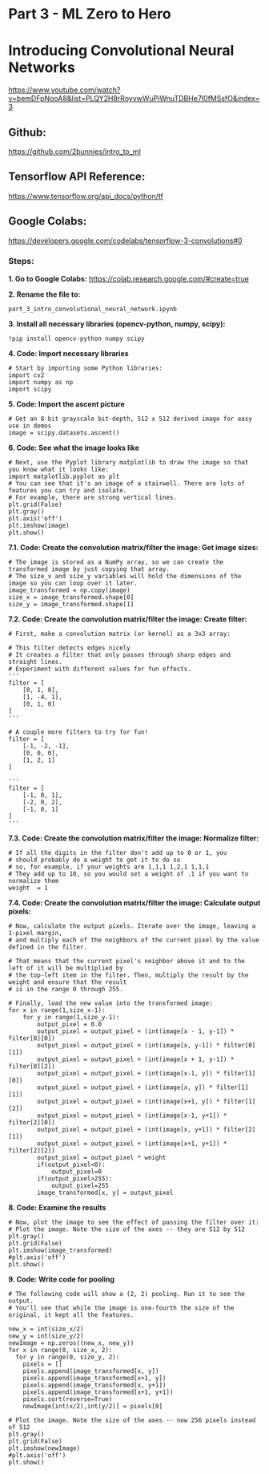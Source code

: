 # Part 3 - ML Zero to Hero
# Introducing Convolutional Neural Networks
https://www.youtube.com/watch?v=bemDFpNooA8&list=PLQY2H8rRoyvwWuPiWnuTDBHe7I0fMSsfO&index=3

## Github:
https://github.com/2bunnies/intro_to_ml

## Tensorflow API Reference:
https://www.tensorflow.org/api_docs/python/tf

## Google Colabs:
https://developers.google.com/codelabs/tensorflow-3-convolutions#0

### Steps:

**1. Go to Google Colabs:**
https://colab.research.google.com/#create=true

**2. Rename the file to:**
```
part_3_intro_convolutional_neural_network.ipynb
```

**3. Install all necessary libraries (opencv-python, numpy, scipy):**
```
!pip install opencv-python numpy scipy
```

**4. Code: Import necessary libraries**
```
# Start by importing some Python libraries:
import cv2
import numpy as np
import scipy
```

**5. Code: Import the ascent picture**
```
# Get an 8-bit grayscale bit-depth, 512 x 512 derived image for easy use in demos
image = scipy.datasets.ascent()
```

**6. Code: See what the image looks like**
```
# Next, use the Pyplot library matplotlib to draw the image so that you know what it looks like:
import matplotlib.pyplot as plt
# You can see that it's an image of a stairwell. There are lots of features you can try and isolate. 
# For example, there are strong vertical lines.
plt.grid(False)
plt.gray()
plt.axis('off')
plt.imshow(image)
plt.show()
```

**7.1. Code: Create the convolution matrix/filter the image: Get image sizes:**
```
# The image is stored as a NumPy array, so we can create the transformed image by just copying that array. 
# The size_x and size_y variables will hold the dimensions of the image so you can loop over it later.
image_transformed = np.copy(image)
size_x = image_transformed.shape[0]
size_y = image_transformed.shape[1]
```

**7.2. Code: Create the convolution matrix/filter the image: Create filter:**
```
# First, make a convolution matrix (or kernel) as a 3x3 array:

# This filter detects edges nicely
# It creates a filter that only passes through sharp edges and straight lines. 
# Experiment with different values for fun effects.
'''
filter = [ 
    [0, 1, 0], 
    [1, -4, 1], 
    [0, 1, 0]
]
'''

# A couple more filters to try for fun!
filter = [ 
    [-1, -2, -1], 
    [0, 0, 0], 
    [1, 2, 1]
]

'''
filter = [ 
    [-1, 0, 1],
    [-2, 0, 2],
    [-1, 0, 1]
]
'''
```

**7.3. Code: Create the convolution matrix/filter the image: Normalize filter:**
```
# If all the digits in the filter don't add up to 0 or 1, you 
# should probably do a weight to get it to do so
# so, for example, if your weights are 1,1,1 1,2,1 1,1,1
# They add up to 10, so you would set a weight of .1 if you want to normalize them
weight  = 1
```

**7.4. Code: Create the convolution matrix/filter the image: Calculate output pixels:**
```
# Now, calculate the output pixels. Iterate over the image, leaving a 1-pixel margin, 
# and multiply each of the neighbors of the current pixel by the value defined in the filter.

# That means that the current pixel's neighbor above it and to the left of it will be multiplied by 
# the top-left item in the filter. Then, multiply the result by the weight and ensure that the result
# is in the range 0 through 255.

# Finally, load the new value into the transformed image:
for x in range(1,size_x-1):
    for y in range(1,size_y-1):
        output_pixel = 0.0
        output_pixel = output_pixel + (int(image[x - 1, y-1]) * filter[0][0])
        output_pixel = output_pixel + (int(image[x, y-1]) * filter[0][1])
        output_pixel = output_pixel + (int(image[x + 1, y-1]) * filter[0][2])
        output_pixel = output_pixel + (int(image[x-1, y]) * filter[1][0])
        output_pixel = output_pixel + (int(image[x, y]) * filter[1][1])
        output_pixel = output_pixel + (int(image[x+1, y]) * filter[1][2])
        output_pixel = output_pixel + (int(image[x-1, y+1]) * filter[2][0])
        output_pixel = output_pixel + (int(image[x, y+1]) * filter[2][1])
        output_pixel = output_pixel + (int(image[x+1, y+1]) * filter[2][2])
        output_pixel = output_pixel * weight
        if(output_pixel<0):
            output_pixel=0
        if(output_pixel>255):
            output_pixel=255
        image_transformed[x, y] = output_pixel
```

**8. Code: Examine the results**
```
# Now, plot the image to see the effect of passing the filter over it:
# Plot the image. Note the size of the axes -- they are 512 by 512
plt.gray()
plt.grid(False)
plt.imshow(image_transformed)
#plt.axis('off')
plt.show()   
```

**9. Code: Write code for pooling**
```
# The following code will show a (2, 2) pooling. Run it to see the output.
# You'll see that while the image is one-fourth the size of the original, it kept all the features.

new_x = int(size_x/2)
new_y = int(size_y/2)
newImage = np.zeros((new_x, new_y))
for x in range(0, size_x, 2):
  for y in range(0, size_y, 2):
    pixels = []
    pixels.append(image_transformed[x, y])
    pixels.append(image_transformed[x+1, y])
    pixels.append(image_transformed[x, y+1])
    pixels.append(image_transformed[x+1, y+1])
    pixels.sort(reverse=True)
    newImage[int(x/2),int(y/2)] = pixels[0]
 
# Plot the image. Note the size of the axes -- now 256 pixels instead of 512
plt.gray()
plt.grid(False)
plt.imshow(newImage)
#plt.axis('off')
plt.show()
```